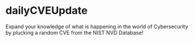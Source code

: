 # dailyCVEUpdate
Expand your knowledge of what is happening in the world of Cybersecurity by plucking a random CVE from the NIST NVD Database!
